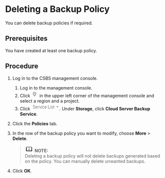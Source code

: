 # Deleting a Backup Policy<a name="EN-US_TOPIC_0056584598"></a>

You can delete backup policies if required.

## Prerequisites<a name="section15946195516324"></a>

You have created at least one backup policy.

## Procedure<a name="section5656141812334"></a>

1.  Log in to the CSBS management console.
    1.  Log in to the management console.
    2.  Click  ![](figures/icon-region.png)  in the upper left corner of the management console and select a region and a project.
    3.  Click  ![](figures/icon-servicelist.png). Under  **Storage**, click  **Cloud Server Backup Service**.

2.  Click the  **Policies**  tab.
3.  In the row of the backup policy you want to modify, choose  **More**  \>  **Delete**.

    >![](public_sys-resources/icon-note.gif) **NOTE:**   
    >Deleting a backup policy will not delete backups generated based on the policy. You can manually delete unwanted backups.  

4.  Click  **OK**.

